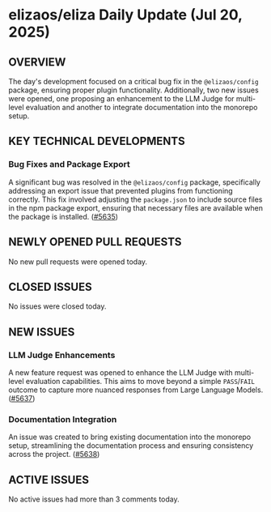 # elizaos/eliza Daily Update (Jul 20, 2025)
## OVERVIEW 
The day's development focused on a critical bug fix in the `@elizaos/config` package, ensuring proper plugin functionality. Additionally, two new issues were opened, one proposing an enhancement to the LLM Judge for multi-level evaluation and another to integrate documentation into the monorepo setup.

## KEY TECHNICAL DEVELOPMENTS

### Bug Fixes and Package Export
A significant bug was resolved in the `@elizaos/config` package, specifically addressing an export issue that prevented plugins from functioning correctly. This fix involved adjusting the `package.json` to include source files in the npm package export, ensuring that necessary files are available when the package is installed. ([#5635](https://github.com/elizaos/eliza/pull/5635))

## NEWLY OPENED PULL REQUESTS
No new pull requests were opened today.

## CLOSED ISSUES
No issues were closed today.

## NEW ISSUES

### LLM Judge Enhancements
A new feature request was opened to enhance the LLM Judge with multi-level evaluation capabilities. This aims to move beyond a simple `PASS`/`FAIL` outcome to capture more nuanced responses from Large Language Models. ([#5637](https://github.com/elizaos/eliza/issues/5637))

### Documentation Integration
An issue was created to bring existing documentation into the monorepo setup, streamlining the documentation process and ensuring consistency across the project. ([#5638](https://github.com/elizaos/eliza/issues/5638))

## ACTIVE ISSUES
No active issues had more than 3 comments today.